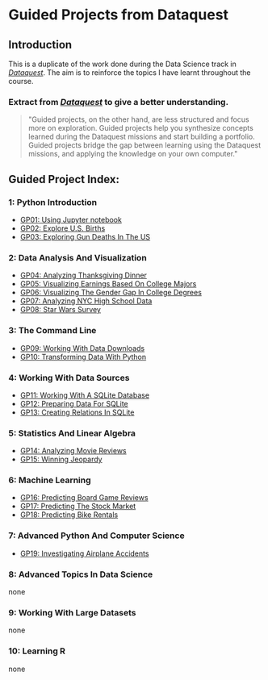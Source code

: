 # Guided Projects from Dataquest
## Introduction
This is a duplicate of the work done during the Data Science track in [*Dataquest*](https://www.dataquest.io/). The aim is to reinforce the topics I have learnt throughout the course.

### Extract from [*Dataquest*](https://www.dataquest.io/)  to give a better understanding.

> "Guided projects, on the other hand, are less structured and focus more on exploration. Guided projects help you synthesize concepts learned during the Dataquest missions and start building a portfolio. Guided projects bridge the gap between learning using the Dataquest missions, and applying the knowledge on your own computer."

## Guided Project Index:
### 1: Python Introduction
* [GP01: Using Jupyter notebook](jupyter-files/GP01.ipynb)
* [GP02: Explore U.S. Births](jupyter-files/GP02.ipynb)
* [GP03: Exploring Gun Deaths In The US](jupyter-files/GP03.ipynb)

### 2: Data Analysis And Visualization
* [GP04: Analyzing Thanksgiving Dinner](d)
* [GP05: Visualizing Earnings Based On College Majors](d)
* [GP06: Visualizing The Gender Gap In College Degrees](d)
* [GP07: Analyzing NYC High School Data](d)
* [GP08: Star Wars Survey](d)

### 3: The Command Line
* [GP09: Working With Data Downloads](d)
* [GP10: Transforming Data With Python](d)

### 4: Working With Data Sources
* [GP11: Working With A SQLite Database](d)
* [GP12: Preparing Data For SQLite](d)
* [GP13: Creating Relations In SQLite](d)

### 5: Statistics And Linear Algebra
* [GP14: Analyzing Movie Reviews](d)
* [GP15: Winning Jeopardy](d)

### 6: Machine Learning
* [GP16: Predicting Board Game Reviews](d)
* [GP17: Predicting The Stock Market](d)
* [GP18: Predicting Bike Rentals](d)

### 7: Advanced Python And Computer Science
* [GP19: Investigating Airplane Accidents](d)

### 8: Advanced Topics In Data Science
none

### 9: Working With Large Datasets
none

### 10: Learning R
none
